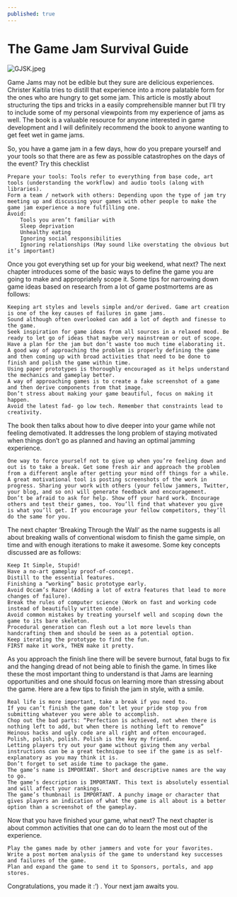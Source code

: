 ```yaml
---
published: true
---
```

# The Game Jam Survival Guide

![GJSK.jpeg]({{site.baseurl}}/_posts/GJSK.jpeg)

Game Jams may not be edible but they sure are delicious experiences. Christer Kaitila tries to distill that experience into a more palatable form for the ones who are hungry to get some jam. This article is mostly about structuring the tips and tricks in a easily comprehensible manner but I’ll try to include some of my personal viewpoints from my experience of jams as well. The book is a valuable resource for anyone interested in game development and I will definitely recommend the book to anyone wanting to get feet wet in game jams.

So, you have a game jam in a few days, how do you prepare yourself and your tools so that there are as few as possible catastrophes on the days of the event? Try this checklist

    Prepare your tools: Tools refer to everything from base code, art tools (understanding the workflow) and audio tools (along with libraries).
    Form a team / network with others: Depending upon the type of jam try meeting up and discussing your games with other people to make the game jam experience a more fulfilling one.
    Avoid:
        Tools you aren’t familiar with
        Sleep deprivation
        Unhealthy eating
        Ignoring social responsibilities
        Ignoring relationships (May sound like overstating the obvious but it’s important)


Once you got everything set up for your big weekend, what next? The next chapter introduces some of the basic ways to define the game you are going to make and appropriately scope it. Some tips for narrowing down game ideas based on research from a lot of game postmortems are as follows:

    Keeping art styles and levels simple and/or derived. Game art creation is one of the key causes of failures in game jams.
    Sound although often overlooked can add a lot of depth and finesse to the game.
    Seek inspiration for game ideas from all sources in a relaxed mood. Be ready to let go of ideas that maybe very mainstream or out of scope.
    Have a plan for the jam but don’t waste too much time elaborating it. A good way of approaching the problem is properly defining the game and then coming up with broad activities that need to be done to finish and polish the game within time.
    Using paper prototypes is thoroughly encouraged as it helps understand the mechanics and gameplay better.
    A way of approaching games is to create a fake screenshot of a game and then derive components from that image.
    Don’t stress about making your game beautiful, focus on making it happen.
    Avoid the latest fad- go low tech. Remember that constraints lead to creativity.

 

The book then talks about how to dive deeper into your game while not feeling demotivated. It addresses the long problem of staying motivated when things don’t go as planned and having an optimal jamming experience.

    One way to force yourself not to give up when you’re feeling down and out is to take a break. Get some fresh air and approach the problem from a different angle after getting your mind off things for a while.
    A great motivational tool is posting screenshots of the work in progress. Sharing your work with others (your fellow jammers, Twitter, your blog, and so on) will generate feedback and encouragement.
    Don’t be afraid to ask for help. Show off your hard work. Encourage others and test their games, too. You’ll find that whatever you give is what you’ll get. If you encourage your fellow competitors, they’ll do the same for you.

 
 

The next chapter ‘Breaking Through the Wall’ as the name suggests is all about breaking walls of conventional wisdom to finish the game simple, on time and with enough iterations to make it awesome. Some key concepts discussed are as follows:

    Keep It Simple, Stupid!
    Have a no-art gameplay proof-of-concept.
    Distill to the essential features.
    Finishing a “working” basic prototype early.
    Avoid Occam’s Razor (Adding a lot of extra features that lead to more changes of failure).
    Break the rules of computer science (Work on fast and working code instead of beautifully written code).
    Avoid common mistakes by treating yourself well and scoping down the game to its bare skeleton.
    Procedural generation can flesh out a lot more levels than handcrafting them and should be seen as a potential option.
    Keep iterating the prototype to find the fun.
    FIRST make it work, THEN make it pretty.

  

As you approach the finish line there will be severe burnout, fatal bugs to fix and the hanging dread of not being able to finish the game. In times like these the most important thing to understand is that Jams are learning opportunities and one should focus on learning more than stressing about the game. Here are a few tips to finish the jam in style, with a smile.

    Real life is more important, take a break if you need to.
    If you can’t finish the game don’t let your pride stop you from submitting whatever you were able to accomplish.
    Chop out the bad parts: “Perfection is achieved, not when there is nothing left to add, but when there is nothing left to remove”
    Heinous hacks and ugly code are all right and often encouraged.
    Polish, polish, polish. Polish is the key my friend.
    Letting players try out your game without giving them any verbal instructions can be a great technique to see if the game is as self-explanatory as you may think it is.
    Don’t forget to set aside time to package the game.
    The game’s name is IMPORTANT. Short and descriptive names are the way to go.
    The game’s description is IMPORTANT. This text is absolutely essential and will affect your rankings.
    The game’s thumbnail is IMPORTANT. A punchy image or character that gives players an indication of what the game is all about is a better option than a screenshot of the gameplay.

 

Now that you have finished your game, what next? The next chapter is about common activities that one can do to learn the most out of the experience.

    Play the games made by other jammers and vote for your favorites.
    Write a post mortem analysis of the game to understand key successes and failures of the game.
    Plan and expand the game to send it to Sponsors, portals, and app stores.

 

Congratulations, you made it :’) . Your next jam awaits you.
